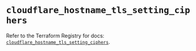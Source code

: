 # `cloudflare_hostname_tls_setting_ciphers`

Refer to the Terraform Registry for docs: [`cloudflare_hostname_tls_setting_ciphers`](https://registry.terraform.io/providers/cloudflare/cloudflare/4.39.0/docs/resources/hostname_tls_setting_ciphers).
